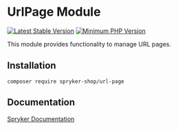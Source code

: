 # UrlPage Module
[![Latest Stable Version](https://poser.pugx.org/spryker-shop/url-page/v/stable.svg)](https://packagist.org/packages/spryker-shop/url-page)
[![Minimum PHP Version](https://img.shields.io/badge/php-%3E%3D%208.2-8892BF.svg)](https://php.net/)

This module provides functionality to manage URL pages.

## Installation

```
composer require spryker-shop/url-page
```

## Documentation

[Spryker Documentation](https://docs.spryker.com)
